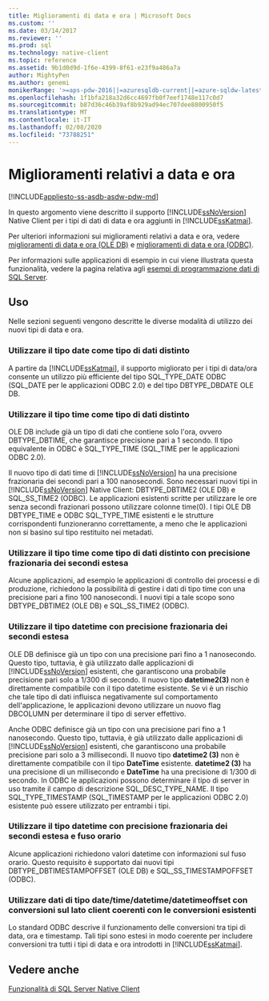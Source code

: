 ```yaml
---
title: Miglioramenti di data e ora | Microsoft Docs
ms.custom: ''
ms.date: 03/14/2017
ms.reviewer: ''
ms.prod: sql
ms.technology: native-client
ms.topic: reference
ms.assetid: 9b1d0d9d-1f6e-4399-8f61-e23f9a486a7a
author: MightyPen
ms.author: genemi
monikerRange: '>=aps-pdw-2016||=azuresqldb-current||=azure-sqldw-latest||>=sql-server-2016||=sqlallproducts-allversions||>=sql-server-linux-2017||=azuresqldb-mi-current'
ms.openlocfilehash: 1f1bfa218a32d6cc4697fb0f7eef1748e117c0d7
ms.sourcegitcommit: b87d36c46b39af8b929ad94ec707dee8800950f5
ms.translationtype: MT
ms.contentlocale: it-IT
ms.lasthandoff: 02/08/2020
ms.locfileid: "73788251"
---
```

# <a name="date-and-time-improvements"></a>Miglioramenti relativi a data e ora
[!INCLUDE[appliesto-ss-asdb-asdw-pdw-md](../../../includes/appliesto-ss-asdb-asdw-pdw-md.md)]

  In questo argomento viene descritto il supporto [!INCLUDE[ssNoVersion](../../../includes/ssnoversion-md.md)] Native Client per i tipi di dati di data e ora aggiunti in [!INCLUDE[ssKatmai](../../../includes/sskatmai-md.md)].  
  
 Per ulteriori informazioni sui miglioramenti relativi a data e ora, vedere [miglioramenti di data e ora &#40;OLE DB&#41;](../../../relational-databases/native-client-ole-db-date-time/date-and-time-improvements-ole-db.md) e [miglioramenti di data e ora &#40;ODBC&#41;](../../../relational-databases/native-client-odbc-date-time/date-and-time-improvements-odbc.md).  
  
 Per informazioni sulle applicazioni di esempio in cui viene illustrata questa funzionalità, vedere la pagina relativa agli [esempi di programmazione dati di SQL Server](https://msftdpprodsamples.codeplex.com/).  
  
## <a name="usage"></a>Uso  
 Nelle sezioni seguenti vengono descritte le diverse modalità di utilizzo dei nuovi tipi di data e ora.  
  
### <a name="use-date-as-a-distinct-data-type"></a>Utilizzare il tipo date come tipo di dati distinto  
 A partire da [!INCLUDE[ssKatmai](../../../includes/sskatmai-md.md)], il supporto migliorato per i tipi di data/ora consente un utilizzo più efficiente del tipo SQL_TYPE_DATE ODBC (SQL_DATE per le applicazioni ODBC 2.0) e del tipo DBTYPE_DBDATE OLE DB.  
  
### <a name="use-time-as-a-distinct-data-type"></a>Utilizzare il tipo time come tipo di dati distinto  
 OLE DB include già un tipo di dati che contiene solo l'ora, ovvero DBTYPE_DBTIME, che garantisce precisione pari a 1 secondo. Il tipo equivalente in ODBC è SQL_TYPE_TIME (SQL_TIME per le applicazioni ODBC 2.0).  
  
 Il nuovo tipo di dati time di [!INCLUDE[ssNoVersion](../../../includes/ssnoversion-md.md)] ha una precisione frazionaria dei secondi pari a 100 nanosecondi. Sono necessari nuovi tipi in [!INCLUDE[ssNoVersion](../../../includes/ssnoversion-md.md)] Native Client: DBTYPE_DBTIME2 (OLE DB) e SQL_SS_TIME2 (ODBC). Le applicazioni esistenti scritte per utilizzare le ore senza secondi frazionari possono utilizzare colonne time(0). I tipi OLE DB DBTYPE_TIME e ODBC SQL_TYPE_TIME esistenti e le strutture corrispondenti funzioneranno correttamente, a meno che le applicazioni non si basino sul tipo restituito nei metadati.  
  
### <a name="use-time-as-a-distinct-data-type-with-extended-fractional-seconds-precision"></a>Utilizzare il tipo time come tipo di dati distinto con precisione frazionaria dei secondi estesa  
 Alcune applicazioni, ad esempio le applicazioni di controllo dei processi e di produzione, richiedono la possibilità di gestire i dati di tipo time con una precisione pari a fino 100 nanosecondi. I nuovi tipi a tale scopo sono DBTYPE_DBTIME2 (OLE DB) e SQL_SS_TIME2 (ODBC).  
  
### <a name="use-datetime-with-extended-fractional-seconds-precision"></a>Utilizzare il tipo datetime con precisione frazionaria dei secondi estesa  
 OLE DB definisce già un tipo con una precisione pari fino a 1 nanosecondo. Questo tipo, tuttavia, è già utilizzato dalle applicazioni di [!INCLUDE[ssNoVersion](../../../includes/ssnoversion-md.md)] esistenti, che garantiscono una probabile precisione pari solo a 1/300 di secondo. Il nuovo tipo **datetime2(3)** non è direttamente compatibile con il tipo datetime esistente. Se vi è un rischio che tale tipo di dati influisca negativamente sul comportamento dell'applicazione, le applicazioni devono utilizzare un nuovo flag DBCOLUMN per determinare il tipo di server effettivo.  
  
 Anche ODBC definisce già un tipo con una precisione pari fino a 1 nanosecondo. Questo tipo, tuttavia, è già utilizzato dalle applicazioni di [!INCLUDE[ssNoVersion](../../../includes/ssnoversion-md.md)] esistenti, che garantiscono una probabile precisione pari solo a 3 millisecondi. Il nuovo tipo **datetime2 (3)** non è direttamente compatibile con il tipo **DateTime** esistente. **datetime2 (3)** ha una precisione di un millisecondo e **DateTime** ha una precisione di 1/300 di secondo. In ODBC le applicazioni possono determinare il tipo di server in uso tramite il campo di descrizione SQL_DESC_TYPE_NAME. Il tipo SQL_TYPE_TIMESTAMP (SQL_TIMESTAMP per le applicazioni ODBC 2.0) esistente può essere utilizzato per entrambi i tipi.  
  
### <a name="use-datetime-with-extended-fractional-seconds-precision-and-timezone"></a>Utilizzare il tipo datetime con precisione frazionaria dei secondi estesa e fuso orario  
 Alcune applicazioni richiedono valori datetime con informazioni sul fuso orario. Questo requisito è supportato dai nuovi tipi DBTYPE_DBTIMESTAMPOFFSET (OLE DB) e SQL_SS_TIMESTAMPOFFSET (ODBC).  
  
### <a name="use-datetimedatetimedatetimeoffset-data-with-client-side-conversions-consistent-with-existing-conversions"></a>Utilizzare dati di tipo date/time/datetime/datetimeoffset con conversioni sul lato client coerenti con le conversioni esistenti  
 Lo standard ODBC descrive il funzionamento delle conversioni tra tipi di data, ora e timestamp. Tali tipi sono estesi in modo coerente per includere conversioni tra tutti i tipi di data e ora introdotti in [!INCLUDE[ssKatmai](../../../includes/sskatmai-md.md)].  
  
## <a name="see-also"></a>Vedere anche  
 [Funzionalità di SQL Server Native Client](../../../relational-databases/native-client/features/sql-server-native-client-features.md)  
  
  
